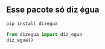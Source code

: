 ## Esse pacote só diz égua

~~~bash
pip install dizegua
~~~

~~~python
from dizegua import diz_egua
diz_egua()
~~~
